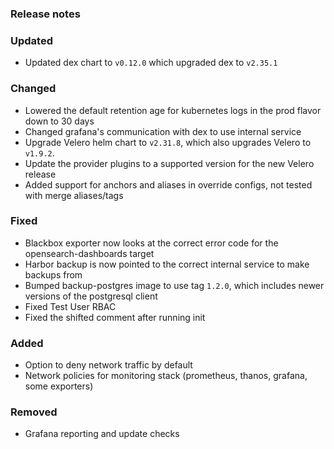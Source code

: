 ### Release notes

### Updated

- Updated dex chart to `v0.12.0` which upgraded dex to `v2.35.1`

### Changed

- Lowered the default retention age for kubernetes logs in the prod flavor down to 30 days
- Changed grafana's communication with dex to use internal service
- Upgrade Velero helm chart to `v2.31.8`, which also upgrades Velero to `v1.9.2`.
- Update the provider plugins to a supported version for the new Velero release
- Added support for anchors and aliases in override configs, not tested with merge aliases/tags

### Fixed

- Blackbox exporter now looks at the correct error code for the opensearch-dashboards target
- Harbor backup is now pointed to the correct internal service to make backups from
- Bumped backup-postgres image to use tag `1.2.0`, which includes newer versions of the postgresql client
- Fixed Test User RBAC
- Fixed the shifted comment after running init

### Added

- Option to deny network traffic by default
- Network policies for monitoring stack (prometheus, thanos, grafana, some exporters)

### Removed

- Grafana reporting and update checks
